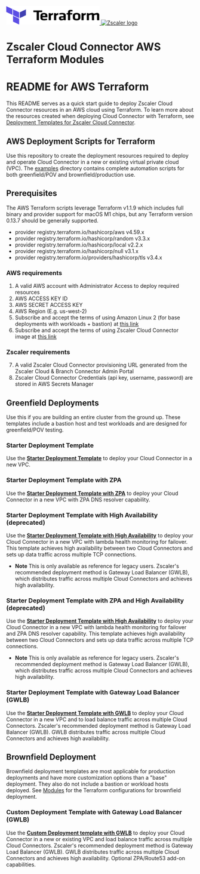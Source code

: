 <a href="https://terraform.io">
    <img src="https://raw.githubusercontent.com/hashicorp/terraform-website/master/public/img/logo-text.svg" alt="Terraform logo" title="Terraform" height="50" width="250" />
</a>
<a href="https://www.zscaler.com/">
    <img src="https://www.zscaler.com/themes/custom/zscaler/logo.svg" alt="Zscaler logo" title="Zscaler" height="50" width="250" />
</a>

Zscaler Cloud Connector AWS Terraform Modules
===========================================================================================================

# **README for AWS Terraform**
This README serves as a quick start guide to deploy Zscaler Cloud Connector resources in an AWS cloud using Terraform. To learn more about
the resources created when deploying Cloud Connector with Terraform, see [Deployment Templates for Zscaler Cloud Connector](https://help.zscaler.com/cloud-branch-connector/deployment-templates-zscaler-cloud-connector).

## **AWS Deployment Scripts for Terraform**

Use this repository to create the deployment resources required to deploy and operate Cloud Connector in a new or existing virtual private
cloud (VPC). The [examples](examples/) directory contains complete automation scripts for both greenfield/POV and brownfield/production use.

## **Prerequisites**

The AWS Terraform scripts leverage Terraform v1.1.9 which includes full binary and provider support for macOS M1 chips, but any Terraform
version 0.13.7 should be generally supported.

-   provider registry.terraform.io/hashicorp/aws v4.59.x
-   provider registry.terraform.io/hashicorp/random v3.3.x
-   provider registry.terraform.io/hashicorp/local v2.2.x
-   provider registry.terraform.io/hashicorp/null v3.1.x
-   provider registry.terraform.io/providers/hashicorp/tls v3.4.x

### **AWS requirements**

1.  A valid AWS account with Administrator Access to deploy required resources
2.  AWS ACCESS KEY ID
3.  AWS SECRET ACCESS KEY
4.  AWS Region (E.g. us-west-2)
5.  Subscribe and accept the terms of using Amazon Linux 2 (for base deployments with workloads + bastion) at [this link](https://aws.amazon.com/marketplace/pp/prodview-zc4x2k7vt6rpu)
6.  Subscribe and accept the terms of using Zscaler Cloud Connector image at [this link](https://aws.amazon.com/marketplace/pp/prodview-cvzx4oiv7oljm)

### **Zscaler requirements**

7.  A valid Zscaler Cloud Connector provisioning URL generated from the Zscaler Cloud & Branch Connector Admin Portal
8.  Zscaler Cloud Connector Credentials (api key, username, password) are stored in AWS Secrets Manager

## **Greenfield Deployments** 

Use this if you are building an entire cluster from the ground up. These templates include a bastion host and test workloads and are designed for greenfield/POV testing. 

###  **Starter Deployment Template**

Use the [**Starter Deployment Template**](examples/base_1cc/) to deploy your Cloud Connector in a new VPC.

### **Starter Deployment Template with ZPA**

Use the [**Starter Deployment Template with ZPA**](examples/base_1cc_zpa) to deploy your Cloud Connector in a new VPC with ZPA DNS resolver capability.

### **Starter Deployment Template with High Availability (deprecated)**

Use the [**Starter Deployment Template with High Availability**](examples/base_2cc) to deploy your Cloud Connector in a new VPC with lambda health monitoring for failover. This template achieves high availability between two Cloud Connectors and sets up data traffic across multiple TCP connections.

- **Note** This is only available as reference for legacy users. Zscaler's recommended deployment method is Gateway Load Balancer (GWLB), which distributes traffic across multiple Cloud Connectors and achieves high availability.

### **Starter Deployment Template with ZPA and High Availability (deprecated)**

Use the [**Starter Deployment Template with High Availability**](examples/base_2cc_zpa) to deploy your Cloud Connector in a new VPC with lambda health monitoring for failover and ZPA DNS resolver capability. This template achieves high availability between two Cloud Connectors and sets up data traffic across multiple TCP connections.

- **Note** This is only available as reference for legacy users. Zscaler's recommended deployment method is Gateway Load Balancer (GWLB), which distributes traffic across multiple Cloud Connectors and achieves high availability.

### **Starter Deployment Template with Gateway Load Balancer (GWLB)**

Use the [**Starter Deployment Template with GWLB**](examples/base_cc_gwlb) to deploy your Cloud Connector in a new VPC and to load balance traffic across multiple Cloud Connectors. Zscaler\'s recommended deployment method is Gateway Load Balancer (GWLB). GWLB distributes traffic across multiple Cloud Connectors and achieves high availability.

## **Brownfield Deployment**

Brownfield deployment templates are most applicable for production deployments and have more customization options than a \"base\"
deployment. They also do not include a bastion or workload hosts deployed. See [Modules](https://github.com/zscaler/terraform-aws-cloud-connector-modules/tree/main/examples) for the Terraform configurations for brownfield deployment.

### **Custom Deployment Template with Gateway Load Balancer (GWLB)**

Use the [**Custom Deployment template with GWLB**](examples/cc_gwlb) to deploy your Cloud Connector in a new or existing VPC and load balance traffic across multiple Cloud Connectors. Zscaler\'s recommended deployment method is Gateway Load Balancer (GWLB). GWLB distributes traffic across multiple
Cloud Connectors and achieves high availability. Optional ZPA/Route53 add-on capabilities.
